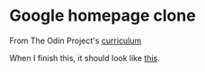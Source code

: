 # Google homepage clone

From The Odin Project's [curriculum](http://www.theodinproject.com/courses/web-development-101/lessons/html-css)

When I finish this, it should look like [this](https://www.google.com "Google's Homepage").
